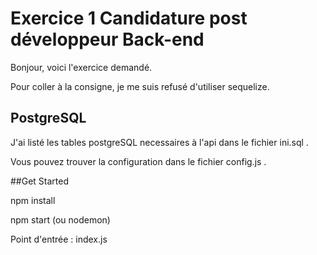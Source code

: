 # Exercice 1 Candidature post développeur Back-end

Bonjour, voici l'exercice demandé. 

Pour coller à la consigne, je me suis refusé d'utiliser sequelize.

## PostgreSQL

J'ai listé les tables postgreSQL necessaires à l'api dans le fichier ini.sql .

Vous pouvez trouver la configuration dans le fichier config.js .

##Get Started

npm install

npm start (ou nodemon)


Point d'entrée : index.js
